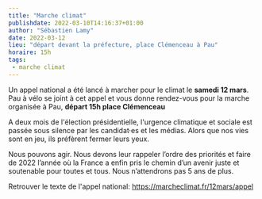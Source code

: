 ```yaml
---
title: "Marche climat"
publishdate: 2022-03-10T14:16:37+01:00
author: "Sébastien Lamy"
date: 2022-03-12
lieu: "départ devant la préfecture, place Clémenceau à Pau"
horaire: 15h
tags:
 - marche climat
---
```


Un appel national a été lancé à marcher pour le climat le **samedi 12 mars**. Pau à vélo se joint à cet appel et vous donne rendez-vous pour la marche organisée à Pau, **départ 15h place Clémenceau**

<!--more-->

A deux mois de l'élection présidentielle, l'urgence climatique et sociale est passée sous silence par les candidat·es et les médias. Alors que nos vies sont en jeu, ils préfèrent fermer leurs yeux.
 
Nous pouvons agir. Nous devons leur rappeler l’ordre des priorités et faire de 2022 l’année où la France a enfin pris le chemin d’un avenir juste et soutenable pour toutes et tous. Nous n’attendrons pas 5 ans de plus.

Retrouver le texte de l'appel national: https://marcheclimat.fr/12mars/appel
